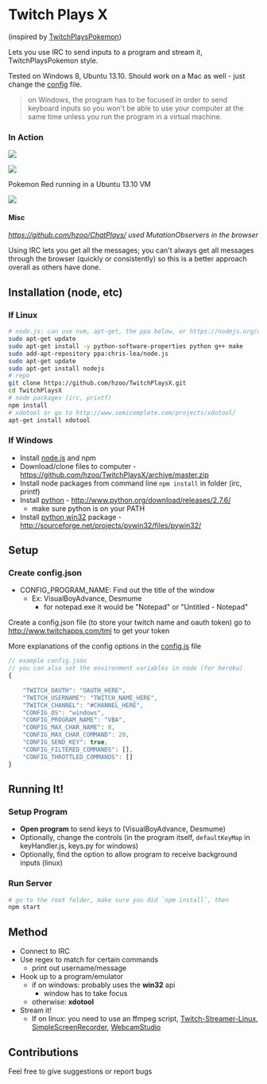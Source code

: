 # Twitch Plays X #

(inspired by [TwitchPlaysPokemon])

Lets you use IRC to send inputs to a program and stream it, TwitchPlaysPokemon style.

Tested on Windows 8, Ubuntu 13.10. Should work on a Mac as well - just change the [config](/app/config.js) file.

> on Windows, the program has to be focused in order to send keyboard inputs so you won't be able to use your computer at the same time unless you run the program in a virtual machine.

### In Action ###
![](http://zippy.gfycat.com/ActiveLankyHorsemouse.gif)

![](http://zippy.gfycat.com/PoorDirectHuemul.gif)

Pokemon Red running in a Ubuntu 13.10 VM

![](http://i.imgur.com/aLSO6MK.gif)

#### Misc ####
*https://github.com/hzoo/ChatPlays/ used MutationObservers in the browser*

Using IRC lets you get all the messages; you can't always get all messages through the browser (quickly or consistently) so this is a better approach overall as others have done.

Installation (node, etc)
--------------
### If Linux ###
```sh
# node.js: can use nvm, apt-get, the ppa below, or https://nodejs.org/download/
sudo apt-get update
sudo apt-get install -y python-software-properties python g++ make
sudo add-apt-repository ppa:chris-lea/node.js
sudo apt-get update
sudo apt-get install nodejs
# repo
git clone https://github.com/hzoo/TwitchPlaysX.git
cd TwitchPlaysX
# node packages (irc, printf)
npm install
# xdotool or go to http://www.semicomplete.com/projects/xdotool/
apt-get install xdotool
```

### If Windows ###
- Install [node.js] and npm
- Download/clone files to computer - https://github.com/hzoo/TwitchPlaysX/archive/master.zip
- Install node packages from command line `npm install` in folder (irc, printf)
- Install [python] - http://www.python.org/download/releases/2.7.6/
    - make sure python is on your PATH
- Install [python win32] package - http://sourceforge.net/projects/pywin32/files/pywin32/

Setup
--------------

### Create config.json ###
- CONFIG_PROGRAM_NAME: Find out the title of the window
    - Ex: VisualBoyAdvance, Desmume
      - for notepad.exe it would be "Notepad" or "Untitled - Notepad"

Create a config.json file (to store your twitch name and oauth token)
go to http://www.twitchapps.com/tmi to get your token

More explanations of the config options in the [config.js](/app/config.js) file

```js
// example config.json
// you can also set the environment variables in node (for heroku)
{
    
    "TWITCH_OAUTH": "OAUTH_HERE",
    "TWITCH_USERNAME": "TWITCH_NAME_HERE",
    "TWITCH_CHANNEL": "#CHANNEL_HERE",
    "CONFIG_OS": "windows",
    "CONFIG_PROGRAM_NAME": "VBA",
    "CONFIG_MAX_CHAR_NAME": 8,
    "CONFIG_MAX_CHAR_COMMAND": 20,
    "CONFIG_SEND_KEY": true,
    "CONFIG_FILTERED_COMMANDS": [],
    "CONFIG_THROTTLED_COMMANDS": []
}
```

## Running It! ##

### Setup Program ###
- **Open program** to send keys to (VisualBoyAdvance, Desmume)
- Optionally, change the controls (in the program itself, `defaultKeyMap` in keyHandler.js, keys.py for windows)
- Optionally, find the option to allow program to receive background inputs (linux)

### Run Server ###
```sh
# go to the root folder, make sure you did `npm install`, then
npm start
```

## Method ##
- Connect to IRC
- Use regex to match for certain commands
  - print out username/message
- Hook up to a program/emulator
    - if on windows: probably uses the **win32** api
        - window has to take focus
    - otherwise: **xdotool**
- Stream it!
    - If on linux: you need to use an ffmpeg script, [Twitch-Streamer-Linux](https://github.com/wargio/Twitch-Streamer-Linux), [SimpleScreenRecorder](http://www.maartenbaert.be/simplescreenrecorder/), [WebcamStudio](http://www.ws4gl.org/)

## Contributions
Feel free to give suggestions or report bugs

[node.js]:http://nodejs.org
[python win32]:http://starship.python.net/~skippy/win32/Downloads.html
[python]:http://www.python.org/
[TwitchPlaysPokemon]:http://twitch.tv/TwitchPlaysPokemon
